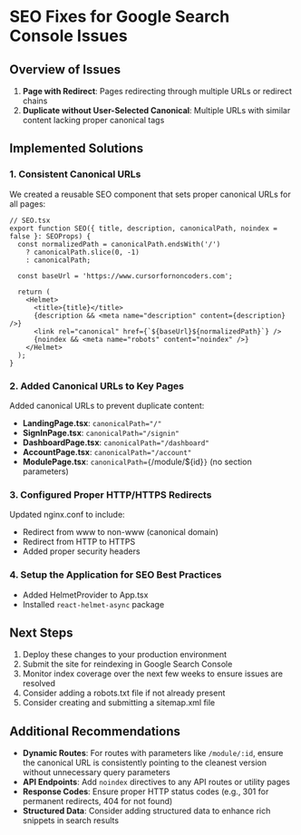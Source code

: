 # SEO Fixes for Google Search Console Issues

## Overview of Issues
1. **Page with Redirect**: Pages redirecting through multiple URLs or redirect chains
2. **Duplicate without User-Selected Canonical**: Multiple URLs with similar content lacking proper canonical tags

## Implemented Solutions

### 1. Consistent Canonical URLs
We created a reusable SEO component that sets proper canonical URLs for all pages:

```tsx
// SEO.tsx
export function SEO({ title, description, canonicalPath, noindex = false }: SEOProps) {
  const normalizedPath = canonicalPath.endsWith('/') 
    ? canonicalPath.slice(0, -1) 
    : canonicalPath;
  
  const baseUrl = 'https://www.cursorfornoncoders.com';
  
  return (
    <Helmet>
      <title>{title}</title>
      {description && <meta name="description" content={description} />}
      <link rel="canonical" href={`${baseUrl}${normalizedPath}`} />
      {noindex && <meta name="robots" content="noindex" />}
    </Helmet>
  );
}
```

### 2. Added Canonical URLs to Key Pages
Added canonical URLs to prevent duplicate content:

- **LandingPage.tsx**: `canonicalPath="/"`
- **SignInPage.tsx**: `canonicalPath="/signin"`  
- **DashboardPage.tsx**: `canonicalPath="/dashboard"`
- **AccountPage.tsx**: `canonicalPath="/account"`
- **ModulePage.tsx**: `canonicalPath={`/module/${id}`}` (no section parameters)

### 3. Configured Proper HTTP/HTTPS Redirects 
Updated nginx.conf to include:

- Redirect from www to non-www (canonical domain)
- Redirect from HTTP to HTTPS
- Added proper security headers

### 4. Setup the Application for SEO Best Practices
- Added HelmetProvider to App.tsx
- Installed `react-helmet-async` package

## Next Steps
1. Deploy these changes to your production environment
2. Submit the site for reindexing in Google Search Console
3. Monitor index coverage over the next few weeks to ensure issues are resolved
4. Consider adding a robots.txt file if not already present
5. Consider creating and submitting a sitemap.xml file

## Additional Recommendations
- **Dynamic Routes**: For routes with parameters like `/module/:id`, ensure the canonical URL is consistently pointing to the cleanest version without unnecessary query parameters
- **API Endpoints**: Add `noindex` directives to any API routes or utility pages
- **Response Codes**: Ensure proper HTTP status codes (e.g., 301 for permanent redirects, 404 for not found)
- **Structured Data**: Consider adding structured data to enhance rich snippets in search results 